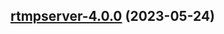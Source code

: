 

## [rtmpserver-4.0.0](https://github.com/succelle/charts/compare/rtmpserver-3.0.1...rtmpserver-4.0.0) (2023-05-24)

